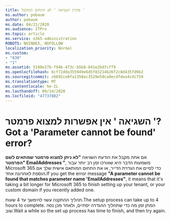 ```yaml
---
title: פתרון השגיאה ' לא התחום המקובל '
ms.author: pebaum
author: pebaum
ms.date: 04/21/2020
ms.audience: ITPro
ms.topic: article
ms.service: o365-administration
ROBOTS: NOINDEX, NOFOLLOW
localization_priority: Normal
ms.custom:
- "839"
- "1"
ms.assetid: 5190e27b-f94b-4f3c-b5b8-841e2bd7cff9
ms.openlocfilehash: 6cf72dda355949e6d5f83214b26f2c8d435fd9b2
ms.sourcegitcommit: c6692ce0fa1358ec3529e59ca0ecdfdea4cdc759
ms.translationtype: MT
ms.contentlocale: he-IL
ms.lasthandoff: 09/14/2020
ms.locfileid: "47737882"
---
```

# <a name="got-a-parameter-cannot-be-found-error"></a><span data-ttu-id="37042-102">השגיאה ' אין אפשרות למצוא פרמטר '?</span><span class="sxs-lookup"><span data-stu-id="37042-102">Got a 'Parameter cannot be found' error?</span></span>

<span data-ttu-id="37042-103">אם אתה מקבל את הודעת השגיאה **"לא ניתן למצוא פרמטר שמתאים לשם הפרמטר" EmailAddresses "**, משמעות הדבר היא שאורכו זמן רב יותר עבור Microsoft 365 כדי לסיים את הגדרת הדייר, או את התחום המותאם אישית שלך אם הוספת לאחרונה אחד.</span><span class="sxs-lookup"><span data-stu-id="37042-103">If you get the error message **"A parameter cannot be found that matches parameter name 'EmailAddresses"**, it means that it's taking a bit longer for Microsoft 365 to finish setting up your tenant, or your custom domain if you recently added one.</span></span>
  
<span data-ttu-id="37042-104">תהליך ההתקנה עשוי להימשך עד 4 שעות.</span><span class="sxs-lookup"><span data-stu-id="37042-104">The setup process can take up to 4 hours to complete.</span></span> <span data-ttu-id="37042-105">המתן זמן מה כדי שתהליך ההגדרה יסתיים, ולאחר מכן נסה שוב.</span><span class="sxs-lookup"><span data-stu-id="37042-105">Wait a while so the set up process has time to finish, and then try again.</span></span>
  